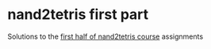 # nand2tetris first part
Solutions to the [first half of nand2tetris course](https://www.coursera.org/learn/build-a-computer) assignments
